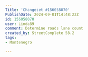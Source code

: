 ```yaml
---
Title: 'Changeset #156058070'
PublishDate: 2024-09-01T14:48:22Z
id: 156058070
user: Linda89
comment: Determine roads lane count
created_by: StreetComplete 58.2
tags:
- Montenegro

---
```

